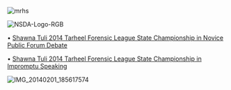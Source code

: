 ![mrhs](https://user-images.githubusercontent.com/19508013/192880995-6070b9e4-e6b9-4ce5-bfca-1e79716f22f0.jpeg)

![NSDA-Logo-RGB](https://user-images.githubusercontent.com/19508013/165650961-140f154e-2ec1-417f-be95-2edc135a434a.png)

• [Shawna Tuli 2014 Tarheel Forensic League State Championship in Novice Public Forum Debate](https://www.speechwire.com/tfl13.pdf)

• [Shawna Tuli 2014 Tarheel Forensic League State Championship in Impromptu Speaking](https://www.speechwire.com/tfl14.pdf)

![IMG_20140201_185617574](https://user-images.githubusercontent.com/19508013/163060728-6c0d7161-81f4-457a-b41c-93187cd1fa9f.jpeg)
